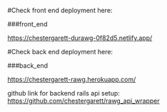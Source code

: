 #Check front end deployment here:

###front_end

https://chestergarett-durawg-0f82d5.netlify.app/

#Check back end deployment here:

###back_end

https://chestergarett-rawg.herokuapp.com/

github link for backend rails api setup:
https://github.com/chestergarett/rawg_api_wrapper
